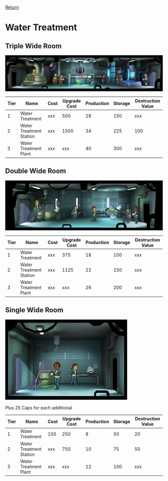 [Return](../README.md)

Water Treatment
===========

## Triple Wide Room

![Water Treatment](t3images/tripplewatertreatmentplant.jpg)

Tier | Name | Cost | Upgrade Cost | Production | Storage | Destruction Value
------|------|------|------|------|------|------
1 | Water Treatment | xxx | 500 | 28 | 150 | xxx
2 | Water Treatment Station | xxx | 1500 | 34 | 225 | 100
3 | Water Treatment Plant | xxx | xxx | 40 | 300 | xxx

## Double Wide Room

![Water Treatment](t2images/t2doublewatertreatment.jpg)

Tier | Name | Cost | Upgrade Cost | Production | Storage | Destruction Value
------|------|------|------|------|------|------
1 | Water Treatment | xxx | 375 | 18 | 100 | xxx
2 | Water Treatment Station | xxx | 1125 | 22 | 150 | xxx
3 | Water Treatment Plant | xxx | xxx | 26 | 200 | xxx

## Single Wide Room

![Water Treatment](t1images/t1singlewatertreatment.jpg)

Plus 25 Caps for each additional

Tier | Name | Cost | Upgrade Cost | Production | Storage | Destruction Value
------|------|------|------|------|------|------
1 | Water Treatment | 100 | 250 | 8 | 50 | 20
2 | Water Treatment Station | xxx | 750 | 10 | 75 | 50
3 | Water Treatment Plant | xxx | xxx | 12 | 100 | xxx
